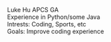 Luke Hu APCS GA  
Experience in Python/some Java  
Intrests: Coding, Sports, etc  
Goals: Improve coding experience  
